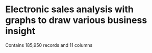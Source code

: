 # Electronic sales analysis with graphs to draw various business insight
Contains 185,950 records and 11 columns

